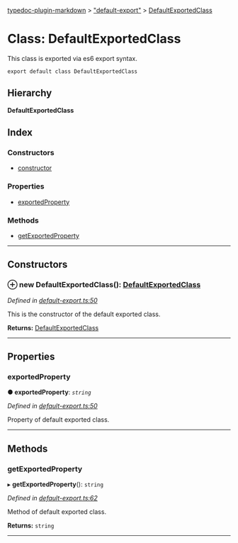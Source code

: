 [typedoc-plugin-markdown](../README.md) > ["default-export"](../modules/_default_export_.md) > [DefaultExportedClass](../classes/_default_export_.defaultexportedclass.md)

# Class: DefaultExportedClass

This class is exported via es6 export syntax.

    export default class DefaultExportedClass

## Hierarchy

**DefaultExportedClass**

## Index

### Constructors

* [constructor](_default_export_.defaultexportedclass.md#constructor)

### Properties

* [exportedProperty](_default_export_.defaultexportedclass.md#exportedproperty)

### Methods

* [getExportedProperty](_default_export_.defaultexportedclass.md#getexportedproperty)

---

## Constructors

<a id="constructor"></a>

### ⊕ **new DefaultExportedClass**(): [DefaultExportedClass](_default_export_.defaultexportedclass.md)

*Defined in [default-export.ts:50](https://github.com/tgreyjs/typedoc-plugin-markdown/blob/master/test/src/default-export.ts#L50)*

This is the constructor of the default exported class.

**Returns:** [DefaultExportedClass](_default_export_.defaultexportedclass.md)

---

## Properties

<a id="exportedproperty"></a>

###  exportedProperty

**● exportedProperty**: *`string`*

*Defined in [default-export.ts:50](https://github.com/tgreyjs/typedoc-plugin-markdown/blob/master/test/src/default-export.ts#L50)*

Property of default exported class.

___

## Methods

<a id="getexportedproperty"></a>

###  getExportedProperty

▸ **getExportedProperty**(): `string`

*Defined in [default-export.ts:62](https://github.com/tgreyjs/typedoc-plugin-markdown/blob/master/test/src/default-export.ts#L62)*

Method of default exported class.

**Returns:** `string`

___

